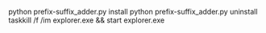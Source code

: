python prefix-suffix_adder.py install
python prefix-suffix_adder.py uninstall
taskkill /f /im explorer.exe && start explorer.exe
